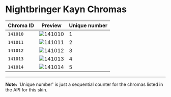 # Nightbringer Kayn Chromas

| Chroma ID | Preview | Unique number |
|---|---|---|
| `141010` | ![141010](https://raw.communitydragon.org/latest/plugins/rcp-be-lol-game-data/global/default/v1/champion-chroma-images/141/141010.png) | 1 |
| `141011` | ![141011](https://raw.communitydragon.org/latest/plugins/rcp-be-lol-game-data/global/default/v1/champion-chroma-images/141/141011.png) | 2 |
| `141012` | ![141012](https://raw.communitydragon.org/latest/plugins/rcp-be-lol-game-data/global/default/v1/champion-chroma-images/141/141012.png) | 3 |
| `141013` | ![141013](https://raw.communitydragon.org/latest/plugins/rcp-be-lol-game-data/global/default/v1/champion-chroma-images/141/141013.png) | 4 |
| `141014` | ![141014](https://raw.communitydragon.org/latest/plugins/rcp-be-lol-game-data/global/default/v1/champion-chroma-images/141/141014.png) | 5 |

---

**Note:** 'Unique number' is just a sequential counter for the chromas listed in the API for this skin.
